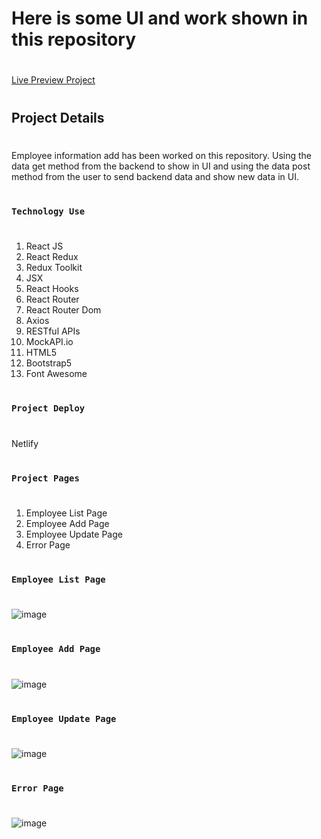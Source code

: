  # Here is some UI and work shown in this repository
#
[Live Preview Project](https://react-redux-crud-project.netlify.app/)
#
## Project Details
#
Employee information add has been worked on this repository. Using the data get method from the backend to show in UI and using the data post method from the user to send backend data and show new data in UI.
#
### `Technology Use`
#
1. React JS
2. React Redux
3. Redux Toolkit
4. JSX
5. React Hooks
6. React Router
7. React Router Dom
8. Axios
9. RESTful APIs
10. MockAPI.io
11. HTML5
12. Bootstrap5
13. Font Awesome

#
### `Project Deploy`
#
Netlify

#
### `Project Pages`
#
1. Employee List Page
2. Employee Add Page
3. Employee Update Page
4. Error Page


#
### `Employee List Page`
#

![image](https://github.com/DeveloperOmarFaruk/react-redux-crud/assets/75971859/39ab8e8f-906f-4e58-a6dc-fd39e116e458)


#
### `Employee Add Page`
#
![image](https://github.com/DeveloperOmarFaruk/react-redux-crud/assets/75971859/05e66581-e0c2-4549-b78e-f30ae7d613a7)

#
### `Employee Update Page`
#
![image](https://github.com/DeveloperOmarFaruk/react-redux-crud/assets/75971859/81ff2cfe-a465-4ed2-bf88-c748d18c9e38)


#
### `Error Page`
#
![image](https://github.com/DeveloperOmarFaruk/react-redux-crud/assets/75971859/cb622e9a-9268-4caf-a373-c017780bdade)

#



